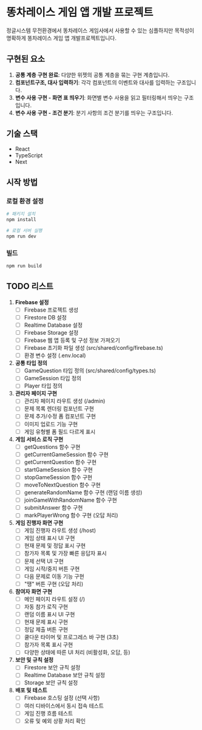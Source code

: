# 똥차레이스 게임 앱 개발 프로젝트

정글시스템 무전환경에서 똥차레이스 게임사에서 사용할 수 있는 심플하지만 목적성이 명확하게 똥차레이스 게임 앱 개발프로젝트입니다.

## 구현된 요소

1. **공통 계층 구현 완료**: 다양한 위젯의 공통 계층을 묶는 구현 계층입니다.
2. **컴포넌트구조, 대사 입력하기**: 각각 컴포넌트의 이벤트와 대사를 입력하는 구조입니다.
3. **변수 사용 구현 - 화면 표 띄우기**: 화면별 변수 사용을 읽고 필터링해서 띄우는 구조입니다.
4. **변수 사용 구현 - 조건 분기**: 분기 사항의 조건 분기를 띄우는 구조입니다.

## 기술 스택

- React
- TypeScript
- Next

## 시작 방법

### 로컬 환경 설정

```bash
# 패키지 설치
npm install

# 로컬 서버 실행
npm run dev
```

### 빌드

```bash
npm run build
```

## TODO 리스트

1. **Firebase 설정**
   - [ ] Firebase 프로젝트 생성
   - [ ] Firestore DB 설정
   - [ ] Realtime Database 설정
   - [ ] Firebase Storage 설정
   - [ ] Firebase 웹 앱 등록 및 구성 정보 가져오기
   - [ ] Firebase 초기화 파일 생성 (src/shared/config/firebase.ts)
   - [ ] 환경 변수 설정 (.env.local)

2. **공통 타입 정의**
   - [ ] GameQuestion 타입 정의 (src/shared/config/types.ts)
   - [ ] GameSession 타입 정의
   - [ ] Player 타입 정의

3. **관리자 페이지 구현**
   - [ ] 관리자 페이지 라우트 생성 (/admin)
   - [ ] 문제 목록 렌더링 컴포넌트 구현
   - [ ] 문제 추가/수정 폼 컴포넌트 구현
   - [ ] 이미지 업로드 기능 구현
   - [ ] 게임 유형별 폼 필드 다르게 표시

4. **게임 서비스 로직 구현**
   - [ ] getQuestions 함수 구현
   - [ ] getCurrentGameSession 함수 구현
   - [ ] getCurrentQuestion 함수 구현
   - [ ] startGameSession 함수 구현
   - [ ] stopGameSession 함수 구현
   - [ ] moveToNextQuestion 함수 구현
   - [ ] generateRandomName 함수 구현 (랜덤 이름 생성)
   - [ ] joinGameWithRandomName 함수 구현
   - [ ] submitAnswer 함수 구현
   - [ ] markPlayerWrong 함수 구현 (오답 처리)

5. **게임 진행자 화면 구현**
   - [ ] 게임 진행자 라우트 생성 (/host)
   - [ ] 게임 상태 표시 UI 구현
   - [ ] 현재 문제 및 정답 표시 구현
   - [ ] 참가자 목록 및 가장 빠른 응답자 표시
   - [ ] 문제 선택 UI 구현
   - [ ] 게임 시작/중지 버튼 구현
   - [ ] 다음 문제로 이동 기능 구현
   - [ ] "땡" 버튼 구현 (오답 처리)

6. **참여자 화면 구현**
   - [ ] 메인 페이지 라우트 설정 (/)
   - [ ] 자동 참가 로직 구현
   - [ ] 랜덤 이름 표시 UI 구현
   - [ ] 현재 문제 표시 구현
   - [ ] 정답 제출 버튼 구현
   - [ ] 쿨다운 타이머 및 프로그레스 바 구현 (3초)
   - [ ] 참가자 목록 표시 구현
   - [ ] 다양한 상태에 따른 UI 처리 (비활성화, 오답, 등)

7. **보안 및 규칙 설정**
   - [ ] Firestore 보안 규칙 설정
   - [ ] Realtime Database 보안 규칙 설정
   - [ ] Storage 보안 규칙 설정

8. **배포 및 테스트**
   - [ ] Firebase 호스팅 설정 (선택 사항)
   - [ ] 여러 디바이스에서 동시 접속 테스트
   - [ ] 게임 진행 흐름 테스트
   - [ ] 오류 및 예외 상황 처리 확인